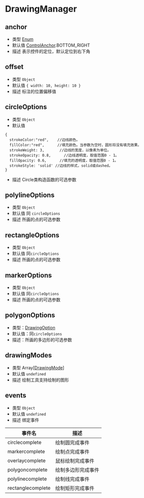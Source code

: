 # DrawingManager

## anchor
* 类型 [Enum](/guide/constants.html#controlanchor)
* 默认值 [ControlAnchor](/guide/constants.html#controlanchor).BOTTOM_RIGHT
* 描述 表示控件的定位，默认定位到右下角

## offset
* 类型 `Object`
* 默认值 `{ width: 10, height: 10 }`
* 描述 标注的位置偏移值

## circleOptions
* 类型 `Object`
* 默认值 
```
{
  strokeColor:"red",    //边线颜色。
  fillColor:"red",      //填充颜色。当参数为空时，圆形将没有填充效果。
  strokeWeight: 3,       //边线的宽度，以像素为单位。
  strokeOpacity: 0.8,	   //边线透明度，取值范围0 - 1。
  fillOpacity: 0.6,      //填充的透明度，取值范围0 - 1。
  strokeStyle: 'solid' //边线的样式，solid或dashed。
}
```
* 描述 Circle类构造函数的可选参数

## polylineOptions
* 类型 `Object`
* 默认值 同 `circleOptions`
* 描述 所画的点的可选参数

## rectangleOptions
* 类型 `Object`
* 默认值 同`circleOptions`
* 描述 所画的点的可选参数

## markerOptions
* 类型 `Object`
* 默认值 同`circleOptions`
* 描述 所画的点的可选参数

## polygonOptions
* 类型：[DrawingOption](/api/#drawingoption)
* 默认值：同`circleOptions`
* 描述：所画的多边形的可选参数

## drawingModes
* 类型 Array[[DrawingMode](/guide/constants.html#drawingmode)]
* 默认值 `undefined`
* 描述 绘制工具支持绘制的图形

## events
* 类型 `Object`
* 默认值 `undefined`
* 描述 绑定事件

| 事件名 | 描述 |
| ----- | --- |
| circlecomplete | 绘制圆完成事件 |
| markercomplete | 绘制点完成事件 |
| overlaycomplete | 鼠标绘制完成事件 |
| polygoncomplete | 绘制多边形完成事件 |
| polylinecomplete | 绘制线完成事件 |
| rectanglecomplete | 绘制矩形完成事件 |
